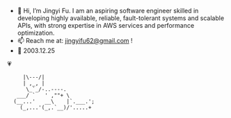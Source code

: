 - 🪽  Hi, I’m Jingyi Fu. I am an aspiring software engineer skilled in developing highly available, reliable, fault-tolerant systems and scalable APIs, with strong expertise in AWS services and performance optimization.
- 📫  Reach me at: jingyifu62@gmail.com !
- 🎂  2003.12.25



💗

         |\---/|
         | ,_, |
          \_`_/-..----.
       ___/ `   ' ,""+ \ 
      (__...'   __\    |`.___.';
        (_,...'(_,.`__)/'.....+
